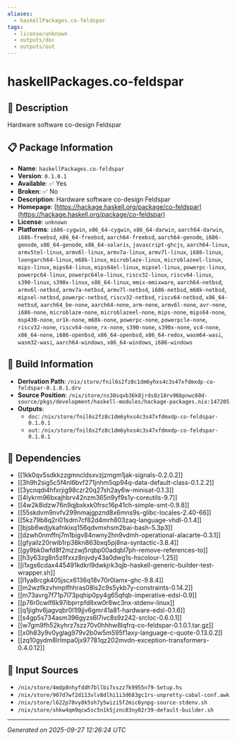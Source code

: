```yaml
---
aliases:
  - haskellPackages.co-feldspar
tags:
  - license/unknown
  - outputs/doc
  - outputs/out
---
```


# haskellPackages.co-feldspar

## 📝 Description

Hardware software co-design Feldspar

## 📋 Package Information

- **Name**: `haskellPackages.co-feldspar`
- **Version**: `0.1.0.1`
- **Available**: ✅ Yes
- **Broken**: ✅ No
- **Description**: Hardware software co-design Feldspar
- **Homepage**: [https://hackage.haskell.org/package/co-feldspar](https://hackage.haskell.org/package/co-feldspar)
- **License**: `unknown`
- **Platforms**: `i686-cygwin`, `x86_64-cygwin`, `x86_64-darwin`, `aarch64-darwin`, `i686-freebsd`, `x86_64-freebsd`, `aarch64-freebsd`, `aarch64-genode`, `i686-genode`, `x86_64-genode`, `x86_64-solaris`, `javascript-ghcjs`, `aarch64-linux`, `armv5tel-linux`, `armv6l-linux`, `armv7a-linux`, `armv7l-linux`, `i686-linux`, `loongarch64-linux`, `m68k-linux`, `microblaze-linux`, `microblazeel-linux`, `mips-linux`, `mips64-linux`, `mips64el-linux`, `mipsel-linux`, `powerpc-linux`, `powerpc64-linux`, `powerpc64le-linux`, `riscv32-linux`, `riscv64-linux`, `s390-linux`, `s390x-linux`, `x86_64-linux`, `mmix-mmixware`, `aarch64-netbsd`, `armv6l-netbsd`, `armv7a-netbsd`, `armv7l-netbsd`, `i686-netbsd`, `m68k-netbsd`, `mipsel-netbsd`, `powerpc-netbsd`, `riscv32-netbsd`, `riscv64-netbsd`, `x86_64-netbsd`, `aarch64_be-none`, `aarch64-none`, `arm-none`, `armv6l-none`, `avr-none`, `i686-none`, `microblaze-none`, `microblazeel-none`, `mips-none`, `mips64-none`, `msp430-none`, `or1k-none`, `m68k-none`, `powerpc-none`, `powerpcle-none`, `riscv32-none`, `riscv64-none`, `rx-none`, `s390-none`, `s390x-none`, `vc4-none`, `x86_64-none`, `i686-openbsd`, `x86_64-openbsd`, `x86_64-redox`, `wasm64-wasi`, `wasm32-wasi`, `aarch64-windows`, `x86_64-windows`, `i686-windows`

## 🔧 Build Information

- **Derivation Path**: `/nix/store/fnil6s2fz8c1dm6yhxs4c3s47xfdmxdp-co-feldspar-0.1.0.1.drv`
- **Source Position**: `/nix/store/ns30sqxb36k8jrds8z18rv96bpnwc60d-source/pkgs/development/haskell-modules/hackage-packages.nix:147205`
- **Outputs**:
  - `doc`:  `/nix/store/fnil6s2fz8c1dm6yhxs4c3s47xfdmxdp-co-feldspar-0.1.0.1`
  - `out`:  `/nix/store/fnil6s2fz8c1dm6yhxs4c3s47xfdmxdp-co-feldspar-0.1.0.1`

## 🔗 Dependencies

- [[1kk0qv5sdkkzzgmncldsxvzjzmgm1jak-signals-0.2.0.2]]
- [[3h9h2sig5c5f4nl6bvf271jnhm5qp94q-data-default-class-0.1.2.2]]
- [[3ycnqdi4hfxrjig98czr20q27sh2ay6w-minisat-0.1.3]]
- [[4lykrm96bxajhbrv42nzm365n9yf9s1y-coreutils-9.7]]
- [[4w2k8idzw76n9qjbxkxk0frsc16p41ch-simple-smt-0.9.8]]
- [[55skdvm9nvfv299nmajgpznd8x6mns9s-glibc-locales-2.40-66]]
- [[5kz79b8q2ri01sdm7cf82d4mrh803zaq-language-vhdl-0.1.4]]
- [[bjsb6wdjykafnkixq156qdvmxhsm2bai-bash-5.3p3]]
- [[dzwh0nmffnj7m1bigv84nwny2hn9vdmh-operational-alacarte-0.3.1]]
- [[gfyailz20rwib1rp38kn863bxq5pj8na-syntactic-3.8.4]]
- [[gy9bk0wfd8f2mzzwj5rqbp00adqbl7ph-remove-references-to]]
- [[h3y63zg8n5zllfxxz8njvdy43a0dwg1s-hscolour-1.25]]
- [[i1xgs6cdax445491kdkrl9dwkjrk3qjb-haskell-generic-builder-test-wrapper.sh]]
- [[l1ya8rcgk405jscx6136q18v70r0lamx-ghc-9.8.4]]
- [[m2wzfkzvhmplfhhras08ls2c9s5ykb7y-constraints-0.14.2]]
- [[m73avrg7f71p7l73pqhip0py4g65qfqb-imperative-edsl-0.9]]
- [[p76r0cwlf6k97ibprrpfd8xw0r8wc3nx-stdenv-linux]]
- [[q1jighv6jagvqbr0l1l9jjv6gmr41a81-hardware-edsl-0.1.6]]
- [[s4gp5s734asm396gyzs6l7ivc8s9z242-srcloc-0.6.0.1]]
- [[w7gm9fh52kyhrz7szz70v0hhhw8lqfrq-co-feldspar-0.1.0.1.tar.gz]]
- [[x0h83y9v0yglag979v2b0w5m595f1axy-language-c-quote-0.13.0.2]]
- [[zq10gydm8lrlmpa0jx97781qz202mvdn-exception-transformers-0.4.0.12]]

## 📁 Input Sources

- `/nix/store/4mdp8nhyfddh7bllbi7xszz7k9955n79-Setup.hs`
- `/nix/store/907d7wf2d113vlv8dlhi1i3d683gc1rs-unpretty-cabal-conf.awk`
- `/nix/store/l622p70vy8k5sh7y5wizi5f2mic6ynpg-source-stdenv.sh`
- `/nix/store/shkw4qm9qcw5sc5n1k5jznc83ny02r39-default-builder.sh`

---
*Generated on 2025-09-27 12:26:24 UTC*

